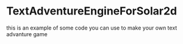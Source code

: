 # TextAdventureEngineForSolar2d
 this is an example of some code you can use to make your own text advanture game
